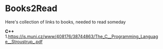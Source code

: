 # Books2Read
Here's collection of links to books, needed to read someday

**C++**
1.https://is.muni.cz/www/408176/38744863/The_C__Programming_Language__Stroustrup_.pdf
